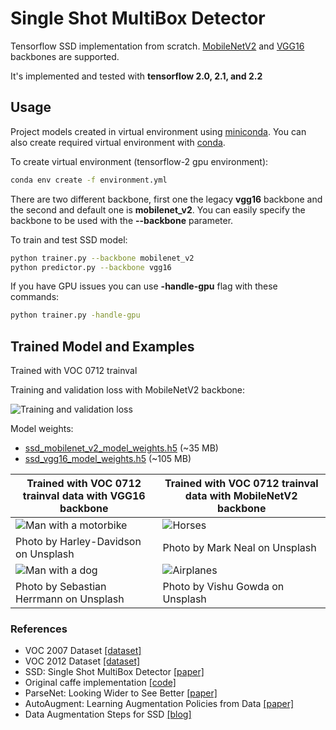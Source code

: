 # Single Shot MultiBox Detector

Tensorflow SSD implementation from scratch. [MobileNetV2](https://www.tensorflow.org/api_docs/python/tf/keras/applications/MobileNetV2) and [VGG16](https://www.tensorflow.org/api_docs/python/tf/keras/applications/VGG16) backbones are supported.

It's implemented and tested with **tensorflow 2.0, 2.1, and 2.2**

## Usage

Project models created in virtual environment using [miniconda](https://docs.conda.io/en/latest/miniconda.html).
You can also create required virtual environment with [conda](https://docs.conda.io/projects/conda/en/latest/user-guide/tasks/manage-environments.html#creating-an-environment-from-an-environment-yml-file).

To create virtual environment (tensorflow-2 gpu environment):

```sh
conda env create -f environment.yml
```

There are two different backbone, first one the legacy **vgg16** backbone and the second and default one is **mobilenet_v2**.
You can easily specify the backbone to be used with the **--backbone** parameter.

To train and test SSD model:

```sh
python trainer.py --backbone mobilenet_v2
python predictor.py --backbone vgg16
```

If you have GPU issues you can use **-handle-gpu** flag with these commands:

```sh
python trainer.py -handle-gpu
```

## Trained Model and Examples

Trained with VOC 0712 trainval

Training and validation loss with MobileNetV2 backbone:

![Training and validation loss](http://furkanomerustaoglu.com/wp-content/uploads/2020/04/epoch_loss.png)

Model weights:

* [ssd_mobilenet_v2_model_weights.h5](https://drive.google.com/open?id=1dLhuqIx9HoOtPSqCQlhbts7CjlXa5lCs) (~35 MB)
* [ssd_vgg16_model_weights.h5](https://drive.google.com/open?id=1M-kvXTpwIguTfUVxFpt4DTMRuVhgumyJ) (~105 MB)

| Trained with VOC 0712 trainval data with VGG16 backbone | Trained with VOC 0712 trainval data with MobileNetV2 backbone |
| -------------- | -------------- |
| ![Man with a motorbike](http://furkanomerustaoglu.com/wp-content/uploads/2020/04/man_motorbike.png) | ![Horses](http://furkanomerustaoglu.com/wp-content/uploads/2020/04/ssd_mobilenet_v2_horses.png) |
| Photo by Harley-Davidson on Unsplash | Photo by Mark Neal on Unsplash |
| ![Man with a dog](http://furkanomerustaoglu.com/wp-content/uploads/2020/04/man_dog_cars.png) | ![Airplanes](http://furkanomerustaoglu.com/wp-content/uploads/2020/04/ssd_mobilenet_v2_air_planes.png) |
| Photo by Sebastian Herrmann on Unsplash | Photo by Vishu Gowda on Unsplash |

### References

* VOC 2007 Dataset [[dataset]](http://www.pascal-network.org/challenges/VOC/voc2007/workshop/index.html)
* VOC 2012 Dataset [[dataset]](http://www.pascal-network.org/challenges/VOC/voc2012/workshop/index.html)
* SSD: Single Shot MultiBox Detector [[paper]](https://arxiv.org/abs/1512.02325)
* Original caffe implementation [[code]](https://github.com/weiliu89/caffe/tree/ssd)
* ParseNet: Looking Wider to See Better [[paper]](https://arxiv.org/abs/1506.04579)
* AutoAugment: Learning Augmentation Policies from Data [[paper]](https://arxiv.org/abs/1805.09501)
* Data Augmentation Steps for SSD [[blog]](http://www.telesens.co/2018/06/28/data-augmentation-in-ssd/#Data_Augmentation_Steps)
